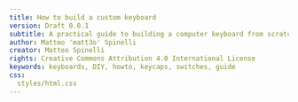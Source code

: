 ```yaml
---
title: How to build a custom keyboard
version: Draft 0.0.1
subtitle: A practical guide to building a computer keyboard from scratch
author: Matteo 'matt3o' Spinelli
creator: Matteo Spinelli
rights: Creative Commons Attribution 4.0 International License
keywords: keyboards, DIY, howto, keycaps, switches, guide
css:
  styles/html.css
---
```

